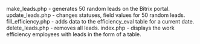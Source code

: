 make_leads.php - generates 50 random leads on the Bitrix portal.
update_leads.php - changes statuses, field values for 50 random leads.
fill_efficiency.php - adds data to the efficiency_eval table for a current date.
delete_leads.php - removes all leads.
index.php - displays the work efficiency employees with leads in the form of a table.
